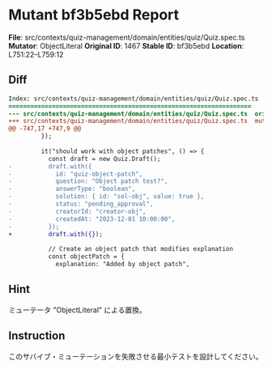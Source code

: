 # Mutant bf3b5ebd Report

**File**: src/contexts/quiz-management/domain/entities/quiz/Quiz.spec.ts
**Mutator**: ObjectLiteral
**Original ID**: 1467
**Stable ID**: bf3b5ebd
**Location**: L751:22–L759:12

## Diff

```diff
Index: src/contexts/quiz-management/domain/entities/quiz/Quiz.spec.ts
===================================================================
--- src/contexts/quiz-management/domain/entities/quiz/Quiz.spec.ts	original
+++ src/contexts/quiz-management/domain/entities/quiz/Quiz.spec.ts	mutated #1467
@@ -747,17 +747,9 @@
         });
 
         it("should work with object patches", () => {
           const draft = new Quiz.Draft();
-          draft.with({
-            id: "quiz-object-patch",
-            question: "Object patch test?",
-            answerType: "boolean",
-            solution: { id: "sol-obj", value: true },
-            status: "pending_approval",
-            creatorId: "creator-obj",
-            createdAt: "2023-12-01 10:00:00",
-          });
+          draft.with({});
 
           // Create an object patch that modifies explanation
           const objectPatch = {
             explanation: "Added by object patch",
```

## Hint

ミューテータ "ObjectLiteral" による置換。

## Instruction

このサバイブ・ミューテーションを失敗させる最小テストを設計してください。
